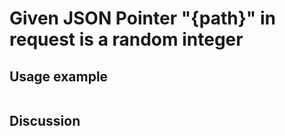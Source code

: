 
Given JSON Pointer "{path}" in request is a random integer
=============================================================================================================

Usage example
-------------

```
```

Discussion
----------
